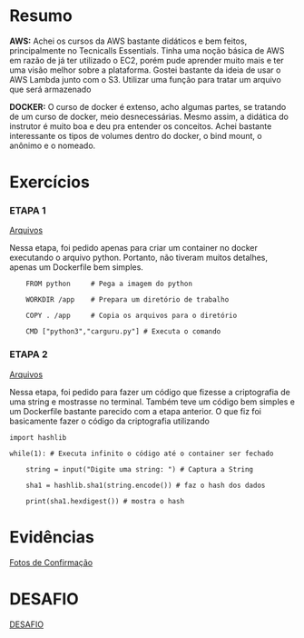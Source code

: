 # Resumo

**AWS:** Achei os cursos da AWS bastante didáticos e bem feitos, principalmente no Tecnicalls Essentials. Tinha uma noção básica de AWS em razão de já ter utilizado o EC2, porém pude aprender muito mais e ter uma visão melhor sobre a plataforma. Gostei bastante da ideia de usar o AWS Lambda junto com o S3. Utilizar uma função para tratar um arquivo que será armazenado

**DOCKER:** O curso de docker é extenso, acho algumas partes, se tratando de um curso de docker, meio desnecessárias. Mesmo assim, a didática do instrutor é muito boa e deu pra entender os conceitos. Achei bastante interessante os tipos de volumes dentro do docker, o bind mount, o anônimo e o nomeado.


# Exercícios


### ETAPA 1

[Arquivos](./Exercicios/etapa1/)

Nessa etapa, foi pedido apenas para criar um container no docker executando o arquivo python. Portanto, não tiveram muitos detalhes, apenas um Dockerfile bem simples.

```
    FROM python     # Pega a imagem do python 

    WORKDIR /app    # Prepara um diretório de trabalho

    COPY . /app     # Copia os arquivos para o diretório 

    CMD ["python3","carguru.py"] # Executa o comando

```

### ETAPA 2

[Arquivos](./Exercicios/etapa2/)

Nessa etapa, foi pedido para fazer um código que fizesse a criptografia de uma string e mostrasse no terminal. Também teve um código bem simples e um Dockerfile bastante parecido com a etapa anterior. O que fiz foi basicamente fazer o código da criptografia utilizando


```
import hashlib

while(1): # Executa infinito o código até o container ser fechado

    string = input("Digite uma string: ") # Captura a String

    sha1 = hashlib.sha1(string.encode()) # faz o hash dos dados

    print(sha1.hexdigest()) # mostra o hash

```


# Evidências

[Fotos de Confirmação](./Exercicios/Evidencias)



# DESAFIO

[DESAFIO](./Desafio)